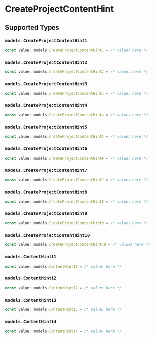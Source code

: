 # CreateProjectContentHint


## Supported Types

### `models.CreateProjectContentHint1`

```typescript
const value: models.CreateProjectContentHint1 = /* values here */
```

### `models.CreateProjectContentHint2`

```typescript
const value: models.CreateProjectContentHint2 = /* values here */
```

### `models.CreateProjectContentHint3`

```typescript
const value: models.CreateProjectContentHint3 = /* values here */
```

### `models.CreateProjectContentHint4`

```typescript
const value: models.CreateProjectContentHint4 = /* values here */
```

### `models.CreateProjectContentHint5`

```typescript
const value: models.CreateProjectContentHint5 = /* values here */
```

### `models.CreateProjectContentHint6`

```typescript
const value: models.CreateProjectContentHint6 = /* values here */
```

### `models.CreateProjectContentHint7`

```typescript
const value: models.CreateProjectContentHint7 = /* values here */
```

### `models.CreateProjectContentHint8`

```typescript
const value: models.CreateProjectContentHint8 = /* values here */
```

### `models.CreateProjectContentHint9`

```typescript
const value: models.CreateProjectContentHint9 = /* values here */
```

### `models.CreateProjectContentHint10`

```typescript
const value: models.CreateProjectContentHint10 = /* values here */
```

### `models.ContentHint11`

```typescript
const value: models.ContentHint11 = /* values here */
```

### `models.ContentHint12`

```typescript
const value: models.ContentHint12 = /* values here */
```

### `models.ContentHint13`

```typescript
const value: models.ContentHint13 = /* values here */
```

### `models.ContentHint14`

```typescript
const value: models.ContentHint14 = /* values here */
```


